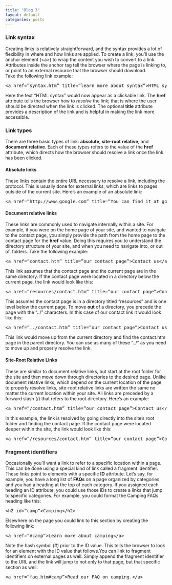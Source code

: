 ```yaml
---
title: "Blog 3"
layout: default
categories: posts
---
```

<h3>Link syntax</h3>
          <p>
            Creating links is relatively straightforward, and the syntax
            provides a lot of flexibility in where and how links are applied. To
            create a link, you&rsquo;ll use the anchor element (&lt;a&gt;) to
            wrap the content you wish to convert to a link.&nbsp; Attributes
            inside the anchor tag tell the browser where the page is linking to,
            or point to an external resource that the browser should
            download.<br />
            Take the following link example:
          </p>
          <pre>
&lt;a href=&rdquo;syntax.htm&rdquo; title=&rdquo;learn more about syntax&rdquo;&gt;HTML syntax&lt;/a&gt;</pre
          >
          <p>
            Here the text &ldquo;HTML syntax&rdquo; would now appear as a
            clickable link. The <b>href</b> attribute tells the browser how to
            <em>resolve</em> the link; that is where the user should be directed
            when the link is clicked. The optional <b>title</b> attribute
            provides a description of the link and is helpful in making the link
            more accessible.
          </p>
        </section>
        <section>
          <h3>Link types</h3>
          <p>
            There are three basic types of link: <b>absolute</b>,
            <b>site-root relative</b>, and <b>document relative</b>. Each of
            these types refers to the value of the <b>href</b> attribute, which
            directs how the browser should resolve a link once the link has been
            clicked.
          </p>
          <h4>Absolute links</h4>
          <p>
            These links contain the entire URL necessary to resolve a link,
            including the protocol. This is usually done for external links,
            which are links to pages outside of the current site. Here&rsquo;s
            an example of an absolute link:
          </p>
          <pre>
&lt;a href=&rdquo;http://www.google.com&rdquo; title=&rdquo;You can find it at google.com!&rdquo;&gt;google.com&lt;/a&gt;</pre
          >
          <h4>Document relative links</h4>
          <p>
            These links are commonly used to navigate internally within a site.
            For example, if you were on the home page of your site, and wanted
            to navigate to the contact page, you simply provide the path from
            the home page to the contact page for the <b>href</b> value. Doing
            this requires you to understand the directory structure of your
            site, and when you need to navigate into, or out of, folders. Take
            the following example:
          </p>
          <pre>
&lt;a href=&rdquo;contact.htm&rdquo; title=&rdquo;our contact page&rdquo;&gt;Contact us&lt;/a&gt;</pre
          >
          <p>
            This link assumes that the contact page and the current page are in
            the same directory. If the contact page were located in a directory
            below the current page, the link would look like this:
          </p>
          <pre>
&lt;a href=&rdquo;resources/contact.htm&rdquo; title=&rdquo;our contact page&rdquo;&gt;Contact us&lt;/a&gt;</pre
          >
          <p>
            This assumes the contact page is in a directory titled
            &ldquo;resources&rdquo; and is one level below the current page. To
            move <b>out</b> of a directory, you precede the page with the
            &ldquo;../&rdquo; characters. In this case of our contact link it
            would look like this:
          </p>
          <pre>
&lt;a href=&rdquo;../contact.htm&rdquo; title=&rdquo;our contact page&rdquo;&gt;Contact us&lt;/a&gt;</pre
          >
          <p>
            This link would move up from the current directory and find the
            contact.htm page in the parent directory. You can use as many of
            these &ldquo;../&rdquo; as you need to move up and properly resolve
            the link.
          </p>
          <h4>Site-Root Relative Links</h4>
          <p>
            These are similar to document relative links, but start at the root
            folder for the site and then move down through directories to the
            desired page. Unlike document relative links, which depend on the
            current location of the page to properly resolve links, site-root
            relative links are written the same no matter the current location
            within your site. All links are preceded by a forward slash (/) that
            refers to the root directory. Here&rsquo;s an example:
          </p>
          <pre>
&lt;a href=&rdquo;/contact.htm&rdquo; title=&rdquo;our contact page&rdquo;&gt;Contact us&lt;/a&gt;</pre
          >
          <p>
            In this example, the link is resolved by going directly into the
            site&rsquo;s root folder and finding the contact page. If the
            contact page were located deeper within the site, the link would
            look like this:
          </p>
          <pre>
&lt;a href=&rdquo;/resources/contact.htm&rdquo; title=&rdquo;our contact page&rdquo;&gt;Contact us&lt;/a&gt;</pre
          >
        </section>
        <section>
          <h3>Fragment identifiers</h3>
          <p>
            Occasionally you&rsquo;ll want a link to refer to a specific
            location within a page. This can be done using a special kind of
            link called a fragment identifier. These links point to elements
            with a specific <b>ID</b> attribute. Let&rsquo;s say, for example,
            you have a long list of <b>FAQs</b> on a page organized by
            categories and you had a heading at the top of each category. If you
            assigned each heading an ID attribute, you could use those IDs to
            create a links that jump to specific categories. For example, you
            could format the Camping FAQs heading like this:
          </p>
          <pre>&lt;h2 id=&rdquo;camp&rdquo;&gt;Camping&lt;/h2&gt;</pre>
          <p>
            Elsewhere on the page you could link to this section by creating the
            following link:
          </p>
          <pre>
&lt;a href=&rdquo;#camp&rdquo;&gt;Learn more about camping&lt;/a&gt;</pre
          >
          <p>
            Note the hash symbol (#) prior to the ID value. This tells the
            browser to look for an element with the ID value that follows.You
            can link to fragment identifiers on external pages as well. Simply
            append the fragment identifier to the URL and the link will jump to
            not only to that page, but that specific section as well.
          </p>
          <pre>
&lt;a href=&rdquo;faq.htm#camp&rdquo;&gt;Read our FAQ on camping.&lt;/a&gt;</pre
          >
